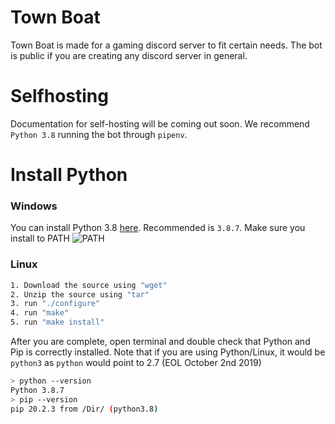 # Town Boat
Town Boat is made for a gaming discord server to fit certain needs. The bot is public if you are creating any discord server in general.

# Selfhosting
Documentation for self-hosting will be coming out soon. We recommend `Python 3.8` running the bot through `pipenv`.

# Install Python

### Windows

You can install Python 3.8 [here](https://www.python.org/downloads/). Recommended is `3.8.7`. Make sure you install to PATH ![PATH](https://docs.python.org/3/_images/win_installer.png)

### Linux

```bash
1. Download the source using "wget"
2. Unzip the source using "tar"
3. run "./configure"
4. run "make"
5. run "make install"
```

After you are complete, open terminal and double check that Python and Pip is correctly installed. Note that if you are using Python/Linux, it would be `python3` as `python` would point to 2.7 (EOL October 2nd 2019)

```bash
> python --version
Python 3.8.7
> pip --version 
pip 20.2.3 from /Dir/ (python3.8)
```
